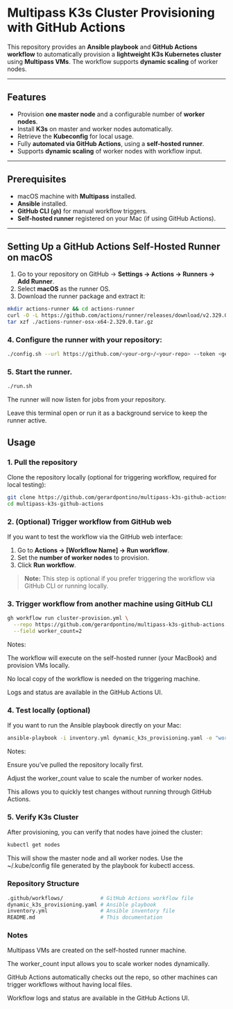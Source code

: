 # Multipass K3s Cluster Provisioning with GitHub Actions

This repository provides an **Ansible playbook** and **GitHub Actions workflow** to automatically provision a **lightweight K3s Kubernetes cluster** using **Multipass VMs**. The workflow supports **dynamic scaling** of worker nodes.

---

## Features

- Provision **one master node** and a configurable number of **worker nodes**.
- Install **K3s** on master and worker nodes automatically.
- Retrieve the **Kubeconfig** for local usage.
- Fully **automated via GitHub Actions**, using a **self-hosted runner**.
- Supports **dynamic scaling** of worker nodes with workflow input.

---

## Prerequisites

- macOS machine with **Multipass** installed.
- **Ansible** installed.
- **GitHub CLI (`gh`)** for manual workflow triggers.
- **Self-hosted runner** registered on your Mac (if using GitHub Actions).

---

## Setting Up a GitHub Actions Self-Hosted Runner on macOS

1. Go to your repository on GitHub → **Settings → Actions → Runners → Add Runner**.
2. Select **macOS** as the runner OS.
3. Download the runner package and extract it:

```bash
mkdir actions-runner && cd actions-runner
curl -O -L https://github.com/actions/runner/releases/download/v2.329.0/actions-runner-osx-x64-2.329.0.tar.gz
tar xzf ./actions-runner-osx-x64-2.329.0.tar.gz
```
### 4. Configure the runner with your repository:
```bash
./config.sh --url https://github.com/<your-org>/<your-repo> --token <generated-token>
```
### 5. Start the runner.
```bash
./run.sh
```
The runner will now listen for jobs from your repository.

Leave this terminal open or run it as a background service to keep the runner active.


## Usage

### 1. Pull the repository

Clone the repository locally (optional for triggering workflow, required for local testing):

```bash
git clone https://github.com/gerardpontino/multipass-k3s-github-actions.git
cd multipass-k3s-github-actions
```

### 2. (Optional) Trigger workflow from GitHub web

If you want to test the workflow via the GitHub web interface:

1. Go to **Actions → [Workflow Name] → Run workflow**.
2. Set the **number of worker nodes** to provision.
3. Click **Run workflow**.

> **Note:** This step is optional if you prefer triggering the workflow via GitHub CLI or running locally.


### 3. Trigger workflow from another machine using GitHub CLI
```bash
gh workflow run cluster-provision.yml \
  --repo https://github.com/gerardpontino/multipass-k3s-github-actions.git \
  --field worker_count=2
```
Notes:

The workflow will execute on the self-hosted runner (your MacBook) and provision VMs locally.

No local copy of the workflow is needed on the triggering machine.

Logs and status are available in the GitHub Actions UI.

### 4. Test locally (optional)

If you want to run the Ansible playbook directly on your Mac:
```bash
ansible-playbook -i inventory.yml dynamic_k3s_provisioning.yaml -e "worker_count=2"
```
Notes:

Ensure you’ve pulled the repository locally first.

Adjust the worker_count value to scale the number of worker nodes.

This allows you to quickly test changes without running through GitHub Actions.

### 5. Verify K3s Cluster
After provisioning, you can verify that nodes have joined the cluster:
```bash
kubectl get nodes
```

This will show the master node and all worker nodes.
Use the ~/.kube/config file generated by the playbook for kubectl access.

### Repository Structure
```bash
.github/workflows/            # GitHub Actions workflow file
dynamic_k3s_provisioning.yaml # Ansible playbook
inventory.yml                 # Ansible inventory file
README.md                     # This documentation
```
### Notes

Multipass VMs are created on the self-hosted runner machine.

The worker_count input allows you to scale worker nodes dynamically.

GitHub Actions automatically checks out the repo, so other machines can trigger workflows without having local files.

Workflow logs and status are available in the GitHub Actions UI.





